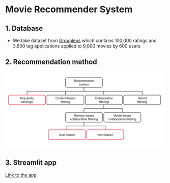 # Movie Recommender System
## 1. Database

- We take dataset from [Grouplens](https://grouplens.org/datasets/movielens/) which contains 100,000 ratings and 3,600 tag applications applied to 9,000 movies by 600 users

## 2. Recommendation method 
![image](/picture/algorithm.JPG)

## 3. Streamlit app
[Link to the app](https://thaingoc273-movie-recommender-sys-ngoc-recommender-movie-bqbglf.streamlitapp.com/)
